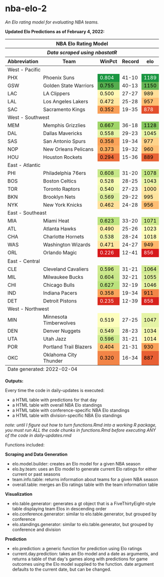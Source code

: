 # nba-elo-2
*An Elo rating model for evaluating NBA teams.*

**Updated Elo Predictions as of February 4, 2022:**

<table class="gt_table">
  <thead class="gt_header">
    <tr>
      <th colspan="5" class="gt_heading gt_title gt_font_normal" style><strong>NBA Elo Rating Model</strong></th>
    </tr>
    <tr>
      <th colspan="5" class="gt_heading gt_subtitle gt_font_normal gt_bottom_border" style><em>Data scraped using nbastatR</em></th>
    </tr>
  </thead>
  <thead class="gt_col_headings">
    <tr>
      <th class="gt_col_heading gt_columns_bottom_border gt_left" rowspan="1" colspan="1">Abbreviation</th>
      <th class="gt_col_heading gt_columns_bottom_border gt_left" rowspan="1" colspan="1">Team</th>
      <th class="gt_col_heading gt_columns_bottom_border gt_right" rowspan="1" colspan="1">WinPct</th>
      <th class="gt_col_heading gt_columns_bottom_border gt_left" rowspan="1" colspan="1">Record</th>
      <th class="gt_col_heading gt_columns_bottom_border gt_right" rowspan="1" colspan="1">elo</th>
    </tr>
  </thead>
  <tbody class="gt_table_body">
    <tr class="gt_group_heading_row">
      <td colspan="5" class="gt_group_heading">West - Pacific</td>
    </tr>
    <tr><td class="gt_row gt_left">PHX</td>
<td class="gt_row gt_left">Phoenix Suns</td>
<td class="gt_row gt_right" style="background-color: #1A9641; color: #FFFFFF;">0.804</td>
<td class="gt_row gt_left">41-10</td>
<td class="gt_row gt_right" style="background-color: #1A9641; color: #FFFFFF;">1189</td></tr>
    <tr><td class="gt_row gt_left">GSW</td>
<td class="gt_row gt_left">Golden State Warriors</td>
<td class="gt_row gt_right" style="background-color: #55AD4E; color: #000000;">0.755</td>
<td class="gt_row gt_left">40-13</td>
<td class="gt_row gt_right" style="background-color: #66B554; color: #000000;">1150</td></tr>
    <tr><td class="gt_row gt_left">LAC</td>
<td class="gt_row gt_left">LA Clippers</td>
<td class="gt_row gt_right" style="background-color: #FFF7B5; color: #000000;">0.500</td>
<td class="gt_row gt_left">27-27</td>
<td class="gt_row gt_right" style="background-color: #FFDE99; color: #000000;">989</td></tr>
    <tr><td class="gt_row gt_left">LAL</td>
<td class="gt_row gt_left">Los Angeles Lakers</td>
<td class="gt_row gt_right" style="background-color: #FFE7A3; color: #000000;">0.472</td>
<td class="gt_row gt_left">25-28</td>
<td class="gt_row gt_right" style="background-color: #FFBF75; color: #000000;">957</td></tr>
    <tr><td class="gt_row gt_left">SAC</td>
<td class="gt_row gt_left">Sacramento Kings</td>
<td class="gt_row gt_right" style="background-color: #F99F57; color: #000000;">0.352</td>
<td class="gt_row gt_left">19-35</td>
<td class="gt_row gt_right" style="background-color: #E34F2D; color: #FFFFFF;">878</td></tr>
    <tr class="gt_group_heading_row">
      <td colspan="5" class="gt_group_heading">West - Southwest</td>
    </tr>
    <tr><td class="gt_row gt_left">MEM</td>
<td class="gt_row gt_left">Memphis Grizzlies</td>
<td class="gt_row gt_right" style="background-color: #A0D568; color: #000000;">0.667</td>
<td class="gt_row gt_left">36-18</td>
<td class="gt_row gt_right" style="background-color: #86C75F; color: #000000;">1128</td></tr>
    <tr><td class="gt_row gt_left">DAL</td>
<td class="gt_row gt_left">Dallas Mavericks</td>
<td class="gt_row gt_right" style="background-color: #E5F4A6; color: #000000;">0.558</td>
<td class="gt_row gt_left">29-23</td>
<td class="gt_row gt_right" style="background-color: #E7F5A8; color: #000000;">1045</td></tr>
    <tr><td class="gt_row gt_left">SAS</td>
<td class="gt_row gt_left">San Antonio Spurs</td>
<td class="gt_row gt_right" style="background-color: #FBA45B; color: #000000;">0.358</td>
<td class="gt_row gt_left">19-34</td>
<td class="gt_row gt_right" style="background-color: #FFD38B; color: #000000;">977</td></tr>
    <tr><td class="gt_row gt_left">NOP</td>
<td class="gt_row gt_left">New Orleans Pelicans</td>
<td class="gt_row gt_right" style="background-color: #FDAF63; color: #000000;">0.373</td>
<td class="gt_row gt_left">19-32</td>
<td class="gt_row gt_right" style="background-color: #FFC278; color: #000000;">960</td></tr>
    <tr><td class="gt_row gt_left">HOU</td>
<td class="gt_row gt_left">Houston Rockets</td>
<td class="gt_row gt_right" style="background-color: #EC6D3B; color: #000000;">0.294</td>
<td class="gt_row gt_left">15-36</td>
<td class="gt_row gt_right" style="background-color: #E96336; color: #000000;">889</td></tr>
    <tr class="gt_group_heading_row">
      <td colspan="5" class="gt_group_heading">East - Atlantic</td>
    </tr>
    <tr><td class="gt_row gt_left">PHI</td>
<td class="gt_row gt_left">Philadelphia 76ers</td>
<td class="gt_row gt_right" style="background-color: #C6E788; color: #000000;">0.608</td>
<td class="gt_row gt_left">31-20</td>
<td class="gt_row gt_right" style="background-color: #C4E686; color: #000000;">1078</td></tr>
    <tr><td class="gt_row gt_left">BOS</td>
<td class="gt_row gt_left">Boston Celtics</td>
<td class="gt_row gt_right" style="background-color: #F7FCB7; color: #000000;">0.528</td>
<td class="gt_row gt_left">28-25</td>
<td class="gt_row gt_right" style="background-color: #E9F6AA; color: #000000;">1043</td></tr>
    <tr><td class="gt_row gt_left">TOR</td>
<td class="gt_row gt_left">Toronto Raptors</td>
<td class="gt_row gt_right" style="background-color: #F0F9B0; color: #000000;">0.540</td>
<td class="gt_row gt_left">27-23</td>
<td class="gt_row gt_right" style="background-color: #FFE9A5; color: #000000;">1000</td></tr>
    <tr><td class="gt_row gt_left">BKN</td>
<td class="gt_row gt_left">Brooklyn Nets</td>
<td class="gt_row gt_right" style="background-color: #DEF19F; color: #000000;">0.569</td>
<td class="gt_row gt_left">29-22</td>
<td class="gt_row gt_right" style="background-color: #FFE49F; color: #000000;">995</td></tr>
    <tr><td class="gt_row gt_left">NYK</td>
<td class="gt_row gt_left">New York Knicks</td>
<td class="gt_row gt_right" style="background-color: #FFE19C; color: #000000;">0.462</td>
<td class="gt_row gt_left">24-28</td>
<td class="gt_row gt_right" style="background-color: #FFBE74; color: #000000;">956</td></tr>
    <tr class="gt_group_heading_row">
      <td colspan="5" class="gt_group_heading">East - Southeast</td>
    </tr>
    <tr><td class="gt_row gt_left">MIA</td>
<td class="gt_row gt_left">Miami Heat</td>
<td class="gt_row gt_right" style="background-color: #BDE380; color: #000000;">0.623</td>
<td class="gt_row gt_left">33-20</td>
<td class="gt_row gt_right" style="background-color: #CCE98E; color: #000000;">1071</td></tr>
    <tr><td class="gt_row gt_left">ATL</td>
<td class="gt_row gt_left">Atlanta Hawks</td>
<td class="gt_row gt_right" style="background-color: #FFF1AE; color: #000000;">0.490</td>
<td class="gt_row gt_left">25-26</td>
<td class="gt_row gt_right" style="background-color: #FEFFBE; color: #000000;">1023</td></tr>
    <tr><td class="gt_row gt_left">CHA</td>
<td class="gt_row gt_left">Charlotte Hornets</td>
<td class="gt_row gt_right" style="background-color: #F1F9B1; color: #000000;">0.538</td>
<td class="gt_row gt_left">28-24</td>
<td class="gt_row gt_right" style="background-color: #FFFBBA; color: #000000;">1018</td></tr>
    <tr><td class="gt_row gt_left">WAS</td>
<td class="gt_row gt_left">Washington Wizards</td>
<td class="gt_row gt_right" style="background-color: #FFE6A2; color: #000000;">0.471</td>
<td class="gt_row gt_left">24-27</td>
<td class="gt_row gt_right" style="background-color: #FEB86C; color: #000000;">949</td></tr>
    <tr><td class="gt_row gt_left" style="border-bottom-width: 2px; border-bottom-style: solid; border-bottom-color: #00000000;">ORL</td>
<td class="gt_row gt_left" style="border-bottom-width: 2px; border-bottom-style: solid; border-bottom-color: #00000000;">Orlando Magic</td>
<td class="gt_row gt_right" style="background-color: #D7191C; color: #FFFFFF; border-bottom-width: 2px; border-bottom-style: solid; border-bottom-color: #00000000;">0.226</td>
<td class="gt_row gt_left" style="border-bottom-width: 2px; border-bottom-style: solid; border-bottom-color: #00000000;">12-41</td>
<td class="gt_row gt_right" style="background-color: #D7191C; color: #FFFFFF; border-bottom-width: 2px; border-bottom-style: solid; border-bottom-color: #00000000;">856</td></tr>
    <tr class="gt_group_heading_row">
      <td colspan="5" class="gt_group_heading">East - Central</td>
    </tr>
    <tr><td class="gt_row gt_left">CLE</td>
<td class="gt_row gt_left">Cleveland Cavaliers</td>
<td class="gt_row gt_right" style="background-color: #CEEA8F; color: #000000;">0.596</td>
<td class="gt_row gt_left">31-21</td>
<td class="gt_row gt_right" style="background-color: #D3EC95; color: #000000;">1064</td></tr>
    <tr><td class="gt_row gt_left">MIL</td>
<td class="gt_row gt_left">Milwaukee Bucks</td>
<td class="gt_row gt_right" style="background-color: #C9E88B; color: #000000;">0.604</td>
<td class="gt_row gt_left">32-21</td>
<td class="gt_row gt_right" style="background-color: #DDF09E; color: #000000;">1055</td></tr>
    <tr><td class="gt_row gt_left">CHI</td>
<td class="gt_row gt_left">Chicago Bulls</td>
<td class="gt_row gt_right" style="background-color: #BAE27D; color: #000000;">0.627</td>
<td class="gt_row gt_left">32-19</td>
<td class="gt_row gt_right" style="background-color: #E6F4A7; color: #000000;">1046</td></tr>
    <tr><td class="gt_row gt_left">IND</td>
<td class="gt_row gt_left">Indiana Pacers</td>
<td class="gt_row gt_right" style="background-color: #FBA45B; color: #000000;">0.358</td>
<td class="gt_row gt_left">19-34</td>
<td class="gt_row gt_right" style="background-color: #F38548; color: #000000;">911</td></tr>
    <tr><td class="gt_row gt_left">DET</td>
<td class="gt_row gt_left">Detroit Pistons</td>
<td class="gt_row gt_right" style="background-color: #DA2B20; color: #FFFFFF;">0.235</td>
<td class="gt_row gt_left">12-39</td>
<td class="gt_row gt_right" style="background-color: #D8211D; color: #FFFFFF;">858</td></tr>
    <tr class="gt_group_heading_row">
      <td colspan="5" class="gt_group_heading">West - Northwest</td>
    </tr>
    <tr><td class="gt_row gt_left">MIN</td>
<td class="gt_row gt_left">Minnesota Timberwolves</td>
<td class="gt_row gt_right" style="background-color: #FDFEBD; color: #000000;">0.519</td>
<td class="gt_row gt_left">27-25</td>
<td class="gt_row gt_right" style="background-color: #E5F4A6; color: #000000;">1047</td></tr>
    <tr><td class="gt_row gt_left">DEN</td>
<td class="gt_row gt_left">Denver Nuggets</td>
<td class="gt_row gt_right" style="background-color: #EAF6AB; color: #000000;">0.549</td>
<td class="gt_row gt_left">28-23</td>
<td class="gt_row gt_right" style="background-color: #F3FAB3; color: #000000;">1034</td></tr>
    <tr><td class="gt_row gt_left">UTA</td>
<td class="gt_row gt_left">Utah Jazz</td>
<td class="gt_row gt_right" style="background-color: #CEEA8F; color: #000000;">0.596</td>
<td class="gt_row gt_left">31-21</td>
<td class="gt_row gt_right" style="background-color: #FFF7B5; color: #000000;">1014</td></tr>
    <tr><td class="gt_row gt_left">POR</td>
<td class="gt_row gt_left">Portland Trail Blazers</td>
<td class="gt_row gt_right" style="background-color: #FFC176; color: #000000;">0.404</td>
<td class="gt_row gt_left">21-31</td>
<td class="gt_row gt_right" style="background-color: #FAA159; color: #000000;">930</td></tr>
    <tr><td class="gt_row gt_left">OKC</td>
<td class="gt_row gt_left">Oklahoma City Thunder</td>
<td class="gt_row gt_right" style="background-color: #F28447; color: #000000;">0.320</td>
<td class="gt_row gt_left">16-34</td>
<td class="gt_row gt_right" style="background-color: #E85F34; color: #000000;">887</td></tr>
  </tbody>
  <tfoot class="gt_sourcenotes">
    <tr>
      <td class="gt_sourcenote" colspan="5">Date generated: 2022-02-04</td>
    </tr>
  </tfoot>
  
</table>
</div>
</body>
</html>

**Outputs:**

Every time the code in daily-updates is executed: 
- a HTML table with predictions for that day
- a HTML table with overall NBA Elo standings
- a HTML table with conference-specific NBA Elo standings
- a HTML table with division-specific NBA Elo standings

*note: until I figure out how to turn functions.Rmd into a working R package, you must run ALL the code chunks in functions.Rmd before executing ANY of the code in daily-updates.rmd*

Functions included: 

**Scraping and Data Generation**
- elo.model.builder: creates an Elo model for a given NBA season
- elo.by.team: uses an Elo model to generate current Elo ratings for either current or past seasons
- team.info.table: returns information about teams for a given NBA season
- overall.table: merges an Elo ratings table with the team information table

**Visualization**
- elo.table.generator: generates a gt object that is a FiveThirtyEight-style table displaying team Elos in descending order
- elo.conference.generator: similar to elo.table.generator, but grouped by conference
- elo.standings.generator: similar to elo.table.generator, but grouped by conference and division

**Prediction**
- elo.prediction: a generic function for prediction using Elo ratings
- current.day.prediction: takes an Elo model and a date as arguments, and returns a table of that day's games along with predictions for game outcomes using the Elo model supplied to the function. date argument defaults to the current date, but can be changed. 
